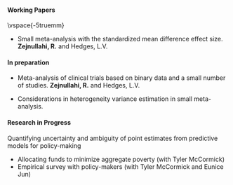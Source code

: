 #### Working Papers
\vspace{-5truemm}

 - Small meta-analysis with the standardized mean difference effect size. **Zejnullahi, R.** and Hedges, L.V. 

#### In preparation

 - Meta-analysis of clinical trials based on binary data and a small number of studies. **Zejnullahi, R.** and Hedges, L.V. 
 
 - Considerations in heterogeneity variance estimation in small meta-analysis. 


#### Research in Progress

Quantifying uncertainty and ambiguity of point estimates from predictive models for policy-making 
 - Allocating funds to minimize aggregate poverty (with Tyler McCormick)
 - Empirical survey with policy-makers (with Tyler McCormick and Eunice Jun)

